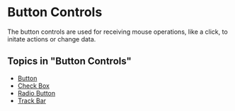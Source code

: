 # Button Controls

The button controls are used for receiving mouse operations, like a click, to initate actions or change data.

## Topics in "Button Controls"
* [Button](button-controls/button.md)
* [Check Box](button-controls/check-box.md)
* [Radio Button](button-controls/radio-button.md)
* [Track Bar](button-controls/track-bar.md)